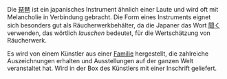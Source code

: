 <p>Die <abbr title="biwa">琵琶</abbr> ist ein japanisches Instrument ähnlich einer Laute und wird oft mit Melancholie in Verbindung gebracht. Die Form eines Instruments eignet sich besonders gut als Räucherwerkbehälter, da die Japaner das Wort <abbr title="kiku">聞く</abbr> verwenden, das wörtlich <em>lauschen</em> bedeutet, für die Wertschätzung von Räucherwerk.</p>
<p>Es wird von einem Künstler aus einer <a href="http://shunteian.com/">Familie</a> hergestellt, die zahlreiche Auszeichnungen erhalten und Ausstellungen auf der ganzen Welt veranstaltet hat. Wird in der Box des Künstlers mit einer Inschrift geliefert.</p>
